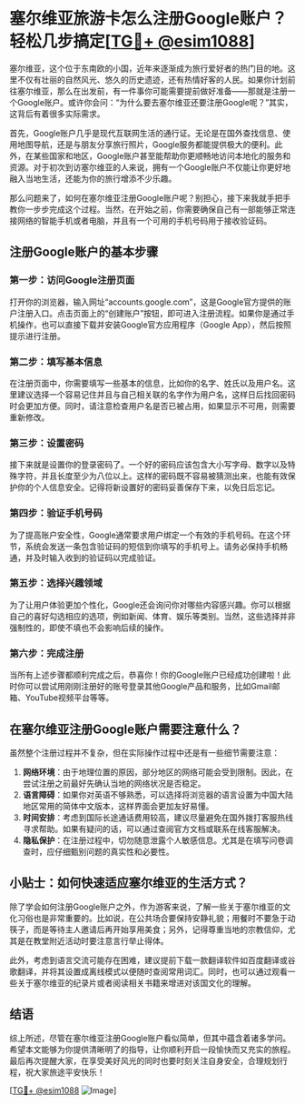 # 塞尔维亚旅游卡怎么注册Google账户？轻松几步搞定[[TG💪+ @esim1088](https://t.me/s/esim1088)]

塞尔维亚，这个位于东南欧的小国，近年来逐渐成为旅行爱好者的热门目的地。这里不仅有壮丽的自然风光、悠久的历史遗迹，还有热情好客的人民。如果你计划前往塞尔维亚，那么在出发前，有一件事你可能需要提前做好准备——那就是注册一个Google账户。或许你会问：“为什么要去塞尔维亚还要注册Google呢？”其实，这背后有着很多实际需求。

首先，Google账户几乎是现代互联网生活的通行证。无论是在国外查找信息、使用地图导航，还是与朋友分享旅行照片，Google服务都能提供极大的便利。此外，在某些国家和地区，Google账户甚至能帮助你更顺畅地访问本地化的服务和资源。对于初次到访塞尔维亚的人来说，拥有一个Google账户不仅能让你更好地融入当地生活，还能为你的旅行增添不少乐趣。

那么问题来了，如何在塞尔维亚注册Google账户呢？别担心，接下来我就手把手教你一步步完成这个过程。当然，在开始之前，你需要确保自己有一部能够正常连接网络的智能手机或者电脑，并且有一个可用的手机号码用于接收验证码。

## 注册Google账户的基本步骤

### 第一步：访问Google注册页面

打开你的浏览器，输入网址“accounts.google.com”，这是Google官方提供的账户注册入口。点击页面上的“创建账户”按钮，即可进入注册流程。如果你是通过手机操作，也可以直接下载并安装Google官方应用程序（Google App），然后按照提示进行注册。

### 第二步：填写基本信息

在注册页面中，你需要填写一些基本的信息，比如你的名字、姓氏以及用户名。这里建议选择一个容易记住并且与自己相关联的名字作为用户名，这样日后找回密码时会更加方便。同时，请注意检查用户名是否已被占用，如果显示不可用，则需要重新修改。

### 第三步：设置密码

接下来就是设置你的登录密码了。一个好的密码应该包含大小写字母、数字以及特殊字符，并且长度至少为八位以上。这样的密码既不容易被猜测出来，也能有效保护你的个人信息安全。记得将新设置好的密码妥善保存下来，以免日后忘记。

### 第四步：验证手机号码

为了提高账户安全性，Google通常要求用户绑定一个有效的手机号码。在这个环节，系统会发送一条包含验证码的短信到你填写的手机号上。请务必保持手机畅通，并及时输入收到的验证码以完成验证。

### 第五步：选择兴趣领域

为了让用户体验更加个性化，Google还会询问你对哪些内容感兴趣。你可以根据自己的喜好勾选相应的选项，例如新闻、体育、娱乐等类别。当然，这些选择并非强制性的，即使不填也不会影响后续的操作。

### 第六步：完成注册

当所有上述步骤都顺利完成之后，恭喜你！你的Google账户已经成功创建啦！此时你可以尝试用刚刚注册好的账号登录其他Google产品和服务，比如Gmail邮箱、YouTube视频平台等等。

## 在塞尔维亚注册Google账户需要注意什么？

虽然整个注册过程并不复杂，但在实际操作过程中还是有一些细节需要注意：

1. **网络环境**：由于地理位置的原因，部分地区的网络可能会受到限制。因此，在尝试注册之前最好先确认当地的网络状况是否稳定。
2. **语言障碍**：如果你对英语不够熟悉，可以选择将浏览器的语言设置为中国大陆地区常用的简体中文版本，这样界面会更加友好易懂。
3. **时间安排**：考虑到国际长途通话费用较高，建议尽量避免在国外拨打客服热线寻求帮助。如果有疑问的话，可以通过查阅官方文档或联系在线客服解决。
4. **隐私保护**：在注册过程中，切勿随意泄露个人敏感信息。尤其是在填写问卷调查时，应仔细甄别问题的真实性和必要性。

## 小贴士：如何快速适应塞尔维亚的生活方式？

除了学会如何注册Google账户之外，作为游客来说，了解一些关于塞尔维亚的文化习俗也是非常重要的。比如说，在公共场合要保持安静礼貌；用餐时不要急于动筷子，而是等待主人邀请后再开始享用美食；另外，记得尊重当地的宗教信仰，尤其是在教堂附近活动时要注意言行举止得体。

此外，考虑到语言交流可能存在困难，建议提前下载一款翻译软件如百度翻译或谷歌翻译，并将其设置成离线模式以便随时查阅常用词汇。同时，也可以通过观看一些关于塞尔维亚的纪录片或者阅读相关书籍来增进对该国文化的理解。

## 结语

综上所述，尽管在塞尔维亚注册Google账户看似简单，但其中蕴含着诸多学问。希望本文能够为你提供清晰明了的指导，让你顺利开启一段愉快而又充实的旅程。最后再次提醒大家，在享受美好风光的同时也要时刻关注自身安全，合理规划行程，祝大家旅途平安快乐！

[[TG💪+ @esim1088](https://t.me/s/esim1088) ![Image](https://i.postimg.cc/4NQfJmqS/Snipaste-2025-05-13-00-14-12.png)]
